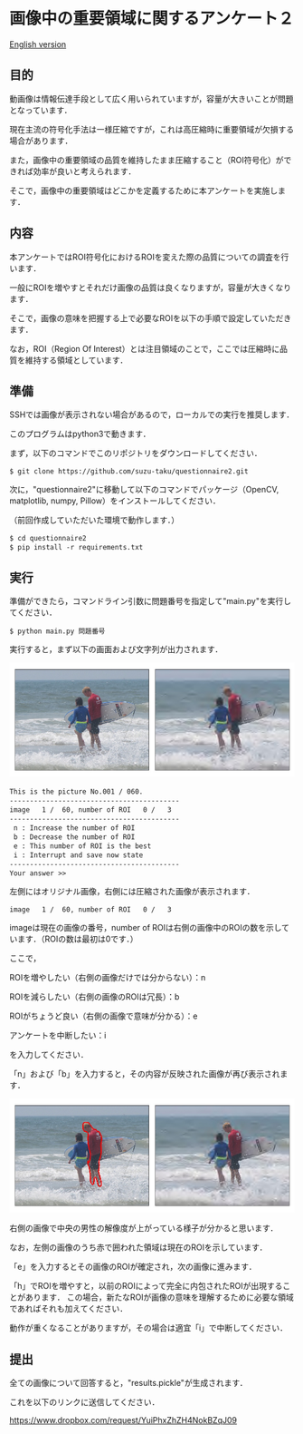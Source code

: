 # 画像中の重要領域に関するアンケート２

[English version](README_english.md)

## 目的

動画像は情報伝達手段として広く用いられていますが，容量が大きいことが問題となっています．

現在主流の符号化手法は一様圧縮ですが，これは高圧縮時に重要領域が欠損する場合があります．

また，画像中の重要領域の品質を維持したまま圧縮すること（ROI符号化）ができれば効率が良いと考えられます．

そこで，画像中の重要領域はどこかを定義するために本アンケートを実施します．

## 内容

本アンケートではROI符号化におけるROIを変えた際の品質についての調査を行います．

一般にROIを増やすとそれだけ画像の品質は良くなりますが，容量が大きくなります．

そこで，画像の意味を把握する上で必要なROIを以下の手順で設定していただきます．

なお，ROI（Region Of Interest）とは注目領域のことで，ここでは圧縮時に品質を維持する領域としています．

## 準備

SSHでは画像が表示されない場合があるので，ローカルでの実行を推奨します．

このプログラムはpython3で動きます．

まず，以下のコマンドでこのリポジトリをダウンロードしてください．

```
$ git clone https://github.com/suzu-taku/questionnaire2.git
```

次に，"questionnaire2"に移動して以下のコマンドでパッケージ（OpenCV, matplotlib, numpy, Pillow）をインストールしてください．

（前回作成していただいた環境で動作します．）

```
$ cd questionnaire2
$ pip install -r requirements.txt
```

## 実行

準備ができたら，コマンドライン引数に問題番号を指定して"main.py"を実行してください．

```
$ python main.py 問題番号
```

実行すると，まず以下の画面および文字列が出力されます．

![](demo/demo_image_1.jpg)

```
This is the picture No.001 / 060.
------------------------------------------
image   1 /  60, number of ROI   0 /   3
------------------------------------------
 n : Increase the number of ROI
 b : Decrease the number of ROI
 e : This number of ROI is the best
 i : Interrupt and save now state
------------------------------------------
Your answer >>
```

左側にはオリジナル画像，右側には圧縮された画像が表示されます．

```
image   1 /  60, number of ROI   0 /   3
```

imageは現在の画像の番号，number of ROIは右側の画像中のROIの数を示しています．（ROIの数は最初は0です．）

ここで，

ROIを増やしたい（右側の画像だけでは分からない）：n

ROIを減らしたい（右側の画像のROIは冗長）：b

ROIがちょうど良い（右側の画像で意味が分かる）：e

アンケートを中断したい：i

を入力してください．

「n」および「b」を入力すると，その内容が反映された画像が再び表示されます．

![](demo/demo_image_2.jpg)

右側の画像で中央の男性の解像度が上がっている様子が分かると思います．

なお，左側の画像のうち赤で囲われた領域は現在のROIを示しています．

「e」を入力するとその画像のROIが確定され，次の画像に進みます．

「h」でROIを増やすと，以前のROIによって完全に内包されたROIが出現することがあります．
この場合，新たなROIが画像の意味を理解するために必要な領域であればそれも加えてください．

動作が重くなることがありますが，その場合は適宜「i」で中断してください．

## 提出

全ての画像について回答すると，"results.pickle"が生成されます．

これを以下のリンクに送信してください．

https://www.dropbox.com/request/YuiPhxZhZH4NokBZqJ09
